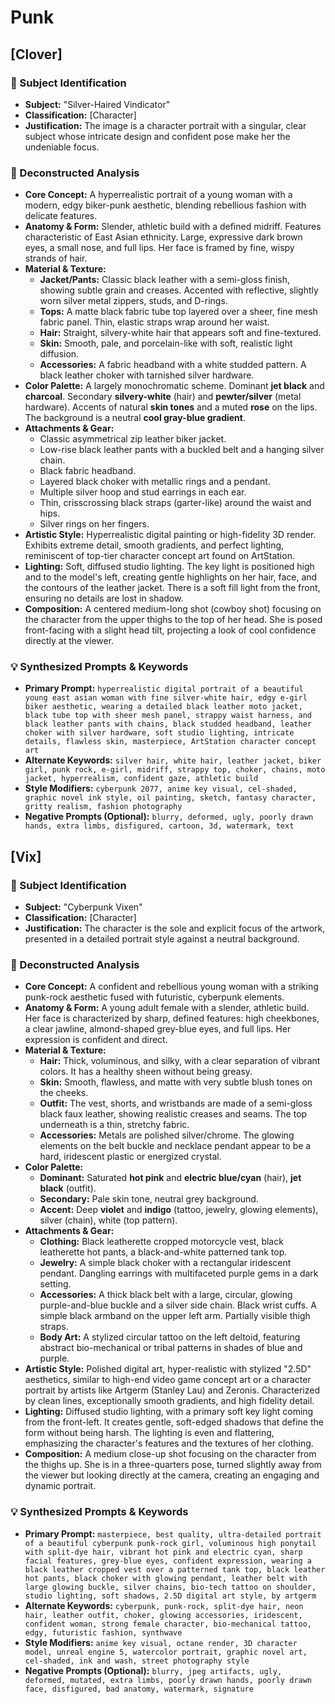 # Punk

## [Clover]

### 🎯 Subject Identification
* **Subject:** "Silver-Haired Vindicator"
* **Classification:** [Character]
* **Justification:** The image is a character portrait with a singular, clear subject whose intricate design and confident pose make her the undeniable focus.

### 🔬 Deconstructed Analysis
* **Core Concept:** A hyperrealistic portrait of a young woman with a modern, edgy biker-punk aesthetic, blending rebellious fashion with delicate features.
* **Anatomy & Form:** Slender, athletic build with a defined midriff. Features characteristic of East Asian ethnicity. Large, expressive dark brown eyes, a small nose, and full lips. Her face is framed by fine, wispy strands of hair.
* **Material & Texture:**
    * **Jacket/Pants:** Classic black leather with a semi-gloss finish, showing subtle grain and creases. Accented with reflective, slightly worn silver metal zippers, studs, and D-rings.
    * **Tops:** A matte black fabric tube top layered over a sheer, fine mesh fabric panel. Thin, elastic straps wrap around her waist.
    * **Hair:** Straight, silvery-white hair that appears soft and fine-textured.
    * **Skin:** Smooth, pale, and porcelain-like with soft, realistic light diffusion.
    * **Accessories:** A fabric headband with a white studded pattern. A black leather choker with tarnished silver hardware.
* **Color Palette:** A largely monochromatic scheme. Dominant **jet black** and **charcoal**. Secondary **silvery-white** (hair) and **pewter/silver** (metal hardware). Accents of natural **skin tones** and a muted **rose** on the lips. The background is a neutral **cool gray-blue gradient**.
* **Attachments & Gear:**
    * Classic asymmetrical zip leather biker jacket.
    * Low-rise black leather pants with a buckled belt and a hanging silver chain.
    * Black fabric headband.
    * Layered black choker with metallic rings and a pendant.
    * Multiple silver hoop and stud earrings in each ear.
    * Thin, crisscrossing black straps (garter-like) around the waist and hips.
    * Silver rings on her fingers.
* **Artistic Style:** Hyperrealistic digital painting or high-fidelity 3D render. Exhibits extreme detail, smooth gradients, and perfect lighting, reminiscent of top-tier character concept art found on ArtStation.
* **Lighting:** Soft, diffused studio lighting. The key light is positioned high and to the model's left, creating gentle highlights on her hair, face, and the contours of the leather jacket. There is a soft fill light from the front, ensuring no details are lost in shadow.
* **Composition:** A centered medium-long shot (cowboy shot) focusing on the character from the upper thighs to the top of her head. She is posed front-facing with a slight head tilt, projecting a look of cool confidence directly at the viewer.

### 💡 Synthesized Prompts & Keywords
* **Primary Prompt:** `hyperrealistic digital portrait of a beautiful young east asian woman with fine silver-white hair, edgy e-girl biker aesthetic, wearing a detailed black leather moto jacket, black tube top with sheer mesh panel, strappy waist harness, and black leather pants with chains, black studded headband, leather choker with silver hardware, soft studio lighting, intricate details, flawless skin, masterpiece, ArtStation character concept art`
* **Alternate Keywords:** `silver hair, white hair, leather jacket, biker girl, punk rock, e-girl, midriff, strappy top, choker, chains, moto jacket, hyperrealism, confident gaze, athletic build`
* **Style Modifiers:** `cyberpunk 2077, anime key visual, cel-shaded, graphic novel ink style, oil painting, sketch, fantasy character, gritty realism, fashion photography`
* **Negative Prompts (Optional):** `blurry, deformed, ugly, poorly drawn hands, extra limbs, disfigured, cartoon, 3d, watermark, text`

## [Vix]

### 🎯 Subject Identification
* **Subject:** "Cyberpunk Vixen"
* **Classification:** [Character]
* **Justification:** The character is the sole and explicit focus of the artwork, presented in a detailed portrait style against a neutral background.

### 🔬 Deconstructed Analysis
* **Core Concept:** A confident and rebellious young woman with a striking punk-rock aesthetic fused with futuristic, cyberpunk elements.
* **Anatomy & Form:** A young adult female with a slender, athletic build. Her face is characterized by sharp, defined features: high cheekbones, a clear jawline, almond-shaped grey-blue eyes, and full lips. Her expression is confident and direct.
* **Material & Texture:**
    * **Hair:** Thick, voluminous, and silky, with a clear separation of vibrant colors. It has a healthy sheen without being greasy.
    * **Skin:** Smooth, flawless, and matte with very subtle blush tones on the cheeks.
    * **Outfit:** The vest, shorts, and wristbands are made of a semi-gloss black faux leather, showing realistic creases and seams. The top underneath is a thin, stretchy fabric.
    * **Accessories:** Metals are polished silver/chrome. The glowing elements on the belt buckle and necklace pendant appear to be a hard, iridescent plastic or energized crystal.
* **Color Palette:**
    * **Dominant:** Saturated **hot pink** and **electric blue/cyan** (hair), **jet black** (outfit).
    * **Secondary:** Pale skin tone, neutral grey background.
    * **Accent:** Deep **violet** and **indigo** (tattoo, jewelry, glowing elements), silver (chain), white (top pattern).
* **Attachments & Gear:**
    * **Clothing:** Black leatherette cropped motorcycle vest, black leatherette hot pants, a black-and-white patterned tank top.
    * **Jewelry:** A simple black choker with a rectangular iridescent pendant. Dangling earrings with multifaceted purple gems in a dark setting.
    * **Accessories:** A thick black belt with a large, circular, glowing purple-and-blue buckle and a silver side chain. Black wrist cuffs. A simple black armband on the upper left arm. Partially visible thigh straps.
    * **Body Art:** A stylized circular tattoo on the left deltoid, featuring abstract bio-mechanical or tribal patterns in shades of blue and purple.
* **Artistic Style:** Polished digital art, hyper-realistic with stylized "2.5D" aesthetics, similar to high-end video game concept art or a character portrait by artists like Artgerm (Stanley Lau) and Zeronis. Characterized by clean lines, exceptionally smooth gradients, and high fidelity detail.
* **Lighting:** Diffused studio lighting, with a primary soft key light coming from the front-left. It creates gentle, soft-edged shadows that define the form without being harsh. The lighting is even and flattering, emphasizing the character's features and the textures of her clothing.
* **Composition:** A medium close-up shot focusing on the character from the thighs up. She is in a three-quarters pose, turned slightly away from the viewer but looking directly at the camera, creating an engaging and dynamic portrait.

### 💡 Synthesized Prompts & Keywords
* **Primary Prompt:** `masterpiece, best quality, ultra-detailed portrait of a beautiful cyberpunk punk-rock girl, voluminous high ponytail with split-dye hair, vibrant hot pink and electric cyan, sharp facial features, grey-blue eyes, confident expression, wearing a black leather cropped vest over a patterned tank top, black leather hot pants, black choker with glowing pendant, leather belt with large glowing buckle, silver chains, bio-tech tattoo on shoulder, studio lighting, soft shadows, 2.5D digital art style, by artgerm`
* **Alternate Keywords:** `cyberpunk, punk-rock, split-dye hair, neon hair, leather outfit, choker, glowing accessories, iridescent, confident woman, strong female character, bio-mechanical tattoo, edgy, futuristic fashion, synthwave`
* **Style Modifiers:** `anime key visual, octane render, 3D character model, unreal engine 5, watercolor portrait, graphic novel art, cel-shaded, ink and wash, street photography style`
* **Negative Prompts (Optional):** `blurry, jpeg artifacts, ugly, deformed, mutated, extra limbs, poorly drawn hands, poorly drawn face, disfigured, bad anatomy, watermark, signature`
